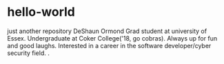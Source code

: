 # hello-world
just another repository
DeShaun Ormond
Grad student at university of Essex. Undergraduate at Coker College('18, go cobras). 
Always up for fun and good laughs. Interested in a career in the software developer/cyber security field. . 
